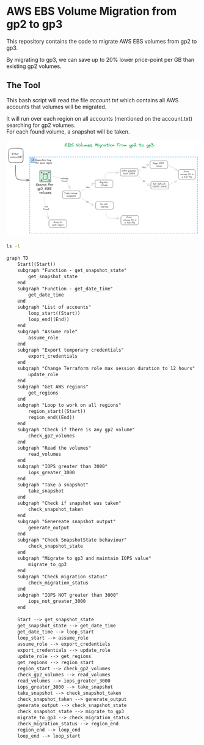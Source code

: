 # AWS EBS Volume Migration from gp2 to gp3

This repository contains the code to migrate AWS EBS volumes from gp2 to gp3. 

By migrating to gp3, we can save up to 20% lower price-point per GB than existing gp2 volumes.

## The Tool

This bash script will read the file _account.txt_ which contains all AWS accounts that volumes will be migrated.

It will run over each region on all accounts (mentioned on the account.txt) searching for gp2 volumes. <br>
For each found volume, a snapshot will be taken.




![Diagram](images/diagram.png)

```bash
ls -l
```

```mermaid
graph TD
    Start((Start))
    subgraph "Function - get_snapshot_state"
        get_snapshot_state
    end
    subgraph "Function - get_date_time"
        get_date_time
    end
    subgraph "List of accounts"
        loop_start((Start))
        loop_end((End))
    end
    subgraph "Assume role"
        assume_role
    end
    subgraph "Export temporary credentials"
        export_credentials
    end
    subgraph "Change Terraform role max session duration to 12 hours"
        update_role
    end
    subgraph "Get AWS regions"
        get_regions
    end
    subgraph "Loop to work on all regions"
        region_start((Start))
        region_end((End))
    end
    subgraph "Check if there is any gp2 volume"
        check_gp2_volumes
    end
    subgraph "Read the volumes"
        read_volumes
    end
    subgraph "IOPS greater than 3000"
        iops_greater_3000
    end
    subgraph "Take a snapshot"
        take_snapshot
    end
    subgraph "Check if snapshot was taken"
        check_snapshot_taken
    end
    subgraph "Genereate snapshot output"
        generate_output
    end
    subgraph "Check SnapshotState behaviour"
        check_snapshot_state
    end
    subgraph "Migrate to gp3 and maintain IOPS value"
        migrate_to_gp3
    end
    subgraph "Check migration status"
        check_migration_status
    end
    subgraph "IOPS NOT greater than 3000"
        iops_not_greater_3000
    end

    Start --> get_snapshot_state
    get_snapshot_state --> get_date_time
    get_date_time --> loop_start
    loop_start --> assume_role
    assume_role --> export_credentials
    export_credentials --> update_role
    update_role --> get_regions
    get_regions --> region_start
    region_start --> check_gp2_volumes
    check_gp2_volumes --> read_volumes
    read_volumes --> iops_greater_3000
    iops_greater_3000 --> take_snapshot
    take_snapshot --> check_snapshot_taken
    check_snapshot_taken --> generate_output
    generate_output --> check_snapshot_state
    check_snapshot_state --> migrate_to_gp3
    migrate_to_gp3 --> check_migration_status
    check_migration_status --> region_end
    region_end --> loop_end
    loop_end --> loop_start

```

